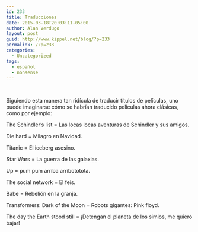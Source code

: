 ```yaml
---
id: 233
title: Traducciones
date: 2015-03-18T20:03:11-05:00
author: Alan Verdugo
layout: post
guid: http://www.kippel.net/blog/?p=233
permalink: /?p=233
categories:
  - Uncategorized
tags:
  - español
  - nonsense
---
```

&nbsp;

Siguiendo esta manera tan ridícula de traducir títulos de películas, uno puede imaginarse cómo se habrían traducido películas ahora clásicas, como por ejemplo:

The Schindler&#8217;s list = Las locas locas aventuras de Schindler y sus amigos.

Die hard = Milagro en Navidad.

Titanic = El iceberg asesino.

Star Wars = La guerra de las galaxias.

Up = pum pum arriba arribototota.

The social network = El feis.

Babe = Rebelión en la granja.

Transformers: Dark of the Moon = Robots gigantes: Pink floyd.

The day the Earth stood still = ¡Detengan el planeta de los simios, me quiero bajar!